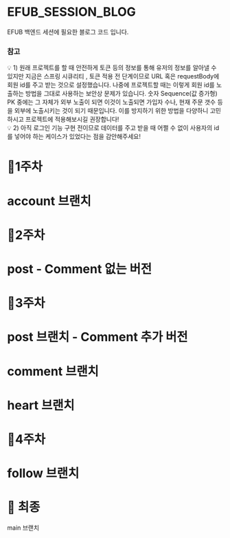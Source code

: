 # EFUB_SESSION_BLOG
EFUB 백엔드 세션에 필요한 블로그 코드 입니다. 
### 참고

<aside>
💡 1) 원래 프로젝트를 할 때 안전하게 토큰 등의 정보를 통해 유저의 정보를 알아낼 수 있지만 지금은 스프링 시큐리티 , 토큰 적용 전 단계이므로 URL 혹은 requestBody에 회원 id를 주고 받는 것으로 설정했습니다. 나중에 프로젝트할 때는 이렇게 회원 id를 노출하는 방법을 그대로 사용하는 보안상 문제가 있습니다. 숫자 Sequence(값 증가형) PK 중에는 그 자체가 외부 노출이 되면 이것이 노출되면 가입자 수나, 현재 주문 갯수 등을 외부에 노출시키는 것이 되기 때문입니다. 이를 방지하기 위한 방법을 다양하니 고민하시고 프로젝트에 적용해보시길 권장합니다!

</aside>

<aside>
💡 2) 아직 로그인 기능 구현 전이므로 데이터를 주고 받을 때 어쩔 수 없이 사용자의 id를 넣어야 하는 케이스가 있었다는 점을 감안해주세요!

</aside>


# 🍏1주차

# account 브랜치 

# 🍏2주차

# post - Comment 없는 버전


# 🍏3주차

# post 브랜치 - Comment 추가 버전

# comment 브랜치

# heart 브랜치 


# 🍏4주차
# follow 브랜치

# 🍏 최종 
main 브랜치

